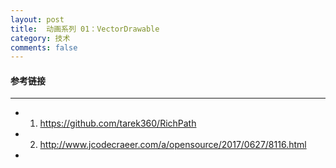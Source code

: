 ```yaml
---
layout: post
title:  动画系列 01：VectorDrawable
category: 技术
comments: false
---
```


#### 参考链接
 ---
 
 * 1. <https://github.com/tarek360/RichPath>
 * 2. <http://www.jcodecraeer.com/a/opensource/2017/0627/8116.html>
 * 
 
 
 
 
 
 
 
 
 
 
 
 
 
 
 
 
 